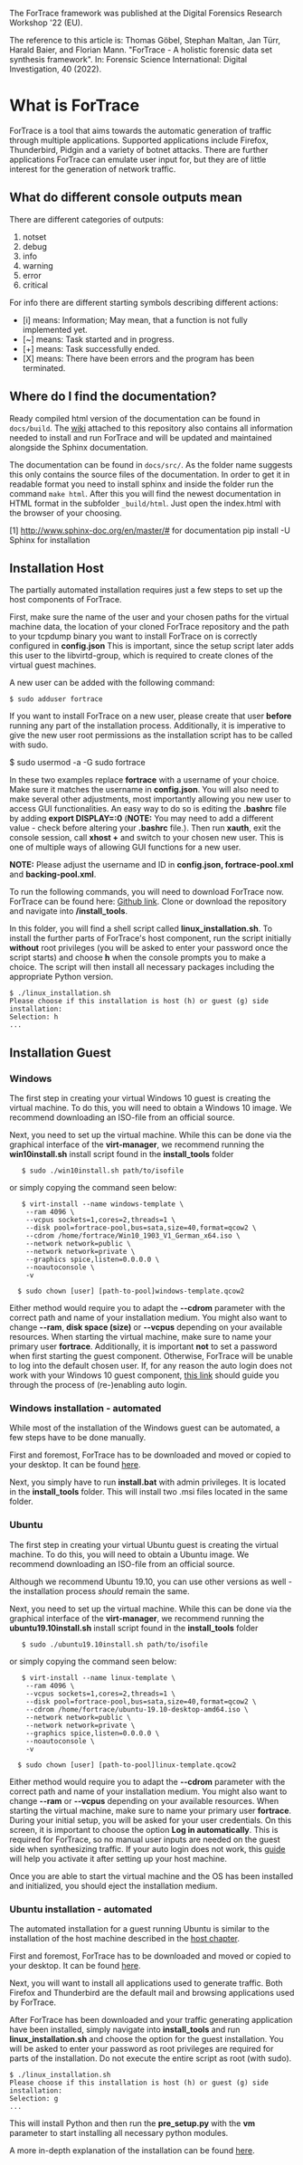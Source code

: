 The ForTrace framework was published at the Digital Forensics Research Workshop '22 (EU).

The reference to this article is: Thomas Göbel, Stephan Maltan, Jan Türr, Harald Baier, and Florian Mann. "ForTrace - A holistic forensic data set synthesis framework". In: Forensic Science International: Digital Investigation, 40 (2022).

# What is ForTrace
ForTrace is a tool that aims towards the automatic generation of traffic through multiple applications. Supported applications
include Firefox, Thunderbird, Pidgin and a variety of botnet attacks. There are further applications
ForTrace can emulate user input for, but they are of little interest for the generation of network traffic.

## What do different console outputs mean

There are different categories of outputs:
1) notset
1) debug
1) info
1) warning
1) error
1) critical

For info there are different starting symbols describing different actions:
- \[i] means: Information; May mean, that a function is not fully implemented yet.
- \[~] means: Task started and in progress.
- \[+] means: Task successfully ended.
- \[X] means: There have been errors and the program has been terminated.

## Where do I find the documentation?
Ready compiled html version of the documentation can be found in ```docs/build```. The [wiki](https://github.com/dasec/fortrace/wiki) attached to this repository also contains all information needed to install and run ForTrace and will be updated and maintained alongside the Sphinx documentation.

The documentation can be found in ```docs/src/```. As the folder name suggests this only contains the source 
files of the documentation. In order to get it in readable format you need to install sphinx and inside the folder
run the command ```make html```. After this you will find the newest documentation in HTML format in the subfolder
```_build/html```. Just open the index.html with the browser of your choosing.

[1] http://www.sphinx-doc.org/en/master/# for documentation pip install -U Sphinx for installation

## Installation Host

The partially automated installation requires just a few steps to set up the host components of ForTrace.

First, make sure the name of the user and your chosen paths for the virtual machine data, the location of your cloned ForTrace
repository and the path to your tcpdump binary you want to install ForTrace on is correctly configured in **config.json**
This is important, since the setup script later adds this user to the libvirtd-group,
which is required to create clones of the virtual guest machines.

A new user can be added with the following command:

    $ sudo adduser fortrace

If you want to install ForTrace on a new user, please create that user **before** running any part of the installation process.
Additionally, it is imperative to give the new user root permissions as the installation script has to be called with sudo.

   $ sudo usermod -a -G sudo fortrace

In these two examples replace **fortrace** with a username of your choice. Make sure it matches the username in **config.json**.
You will also need to make several other adjustments, most importantly allowing you new user to access GUI functionalities.
An easy way to do so is editing the **.bashrc** file by adding **export DISPLAY=:0** (**NOTE:** You may need to add a different value -
check before altering your **.bashrc** file.). Then run **xauth**, exit the console session, call **xhost +** and switch to your chosen
new user. This is one of multiple ways of allowing GUI functions for a new user.

**NOTE:** Please adjust the username and ID in **config.json, fortrace-pool.xml** and **backing-pool.xml**.


To run the following commands, you will need to download ForTrace now.
ForTrace can be found here: [Github link](https://github.com/dasec/fortrace).
Clone or download the repository and navigate into **/install_tools**.

In this folder, you will find a shell script called **linux_installation.sh**. To install the further parts of ForTrace's
host component, run the script initially **without** root privileges (you will be asked to enter your password once the script starts) and choose **h** when the console prompts you to make a choice. The
script will then install all necessary packages including the appropriate Python version.

    $ ./linux_installation.sh
    Please choose if this installation is host (h) or guest (g) side installation:
    Selection: h
    ...


## Installation Guest

### Windows

The first step in creating your virtual Windows 10 guest is creating the virtual machine. To do this, you will need to
obtain a Windows 10 image. We recommend downloading an ISO-file from an official source.

Next, you need to set up the virtual machine.
While this can be done via the graphical interface of the **virt-manager**, we recommend running the **win10install.sh**
install script found in the **install_tools** folder

       $ sudo ./win10install.sh path/to/isofile

or simply copying the command seen below:

       $ virt-install --name windows-template \
        --ram 4096 \
        --vcpus sockets=1,cores=2,threads=1 \
        --disk pool=fortrace-pool,bus=sata,size=40,format=qcow2 \
        --cdrom /home/fortrace/Win10_1903_V1_German_x64.iso \
        --network network=public \
        --network network=private \
        --graphics spice,listen=0.0.0.0 \
        --noautoconsole \
        -v

      $ sudo chown [user] [path-to-pool]windows-template.qcow2


Either method would require you to adapt the **--cdrom** parameter with the correct path and name of your installation
medium. You might also want to change **--ram**, **disk space (size)** or **--vcpus** depending on your available resources. When starting the
virtual machine, make sure to name your primary user **fortrace**. Additionally, it is important **not** to set a password
when first starting the guest component. Otherwise, ForTrace will be unable to log into the default chosen user. If, for any
reason the auto login does not work with your Windows 10 guest component,
[this link](https://support.microsoft.com/en-us/help/324737/how-to-turn-on-automatic-logon-in-windows) should guide you
through the process of (re-)enabling auto login.

### Windows installation - automated

While most of the installation of the Windows guest can be automated, a few steps have to be done manually.

First and foremost, ForTrace has to be downloaded and moved or copied to your desktop.
It can be found [here](https://github.com/dasec/fortrace).

Next, you simply have to run **install.bat** with admin privileges. It is located in the **install_tools** folder. This will install two .msi files
located in the same folder.


### Ubuntu

The first step in creating your virtual Ubuntu guest is creating the virtual machine. To do this, you will need to
obtain a Ubuntu image. We recommend downloading an ISO-file from an official source.

Although we recommend Ubuntu 19.10, you can use other versions as well - the installation process *should* remain
the same.

Next, you need to set up the virtual machine.
While this can be done via the graphical interface of the **virt-manager**, we recommend running the **ubuntu19.10install.sh**
install script found in the **install_tools** folder

       $ sudo ./ubuntu19.10install.sh path/to/isofile

or simply copying the command seen below:

       $ virt-install --name linux-template \
        --ram 4096 \
        --vcpus sockets=1,cores=2,threads=1 \
        --disk pool=fortrace-pool,bus=sata,size=40,format=qcow2 \
        --cdrom /home/fortrace/ubuntu-19.10-desktop-amd64.iso \
        --network network=public \
        --network network=private \
        --graphics spice,listen=0.0.0.0 \
        --noautoconsole \
        -v

      $ sudo chown [user] [path-to-pool]linux-template.qcow2



Either method would require you to adapt the **--cdrom** parameter with the correct path and name of your installation
medium. You might also want to change **--ram** or **--vcpus** depending on your available resources. When starting the
virtual machine, make sure to name your primary user **fortrace**. During your initial setup, you will be asked for your
user credentials. On this screen, it is important to choose the option **Log in automatically**. This is required for
ForTrace, so no manual user inputs are needed on the guest side when synthesizing traffic. If your auto login does not
work, this [guide](https://help.ubuntu.com/stable/ubuntu-help/user-autologin.html.en) will help you activate it after
setting up your host machine.


Once you are able to start the virtual machine and the OS has been installed and initialized, you should eject the installation medium.

### Ubuntu installation - automated


The automated installation for a guest running Ubuntu is similar to the installation of the host machine described in the [host chapter](https://github.com/dasec/fortrace/wiki/Host-Installation).

First and foremost, ForTrace has to be downloaded and moved or copied to your desktop.
It can be found [here](https://github.com/dasec/fortrace).

Next, you will want to install all applications used to generate traffic. Both Firefox and Thunderbird are the default
mail and browsing applications used by ForTrace.

After ForTrace has been downloaded and your traffic generating application have been installed, simply navigate into **install_tools** and run **linux_installation.sh** and choose the option
for the guest installation. You will be asked to enter your password as root privileges are required for parts of the installation. Do not execute the entire script
as root (with sudo).

    $ ./linux_installation.sh
    Please choose if this installation is host (h) or guest (g) side installation:
    Selection: g
    ...


This will install Python and then run the **pre_setup.py** with the **vm** parameter to start installing all
necessary python modules.


A more in-depth explanation of the installation can be found [here](https://github.com/dasec/fortrace/wiki).


